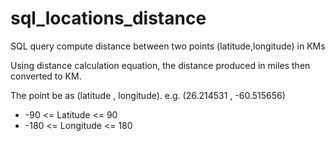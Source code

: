 # sql_locations_distance
SQL query compute distance between two points (latitude,longitude) in KMs

Using distance calculation equation, the distance produced in miles then converted to KM.

The point be as (latitude , longitude).
e.g. (26.214531 , -60.515656)

* -90 <= Latitude <= 90
* -180 <= Longitude <= 180
